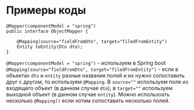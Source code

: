 # Примеры коды

```
@Mapper(componentModel = "spring")
public interface ObjectMapper {

    @Mapping(source="fieldFromDto", target="filedFromEntity")
    Entity toEntity(Dto dto);
}
```

``` @Mapper(componentModel = "spring") ``` - используем в Spring boot
``` @Mapping(source="fieldFromDto", target="filedFromEntity") ``` - если в объектах ```dto``` и ```entity``` разные названия полей и их нужно сопоставить друг с другом, то используем ```@Mapping```. В ```source=""``` используем поле из входящего объект (в данном случае ```dto```), в ```target=""``` используем выходной объект (в данном случае ```entity```). Можно использоать несколько ```@Mapping()``` если хотим сопоставить несколько полей.